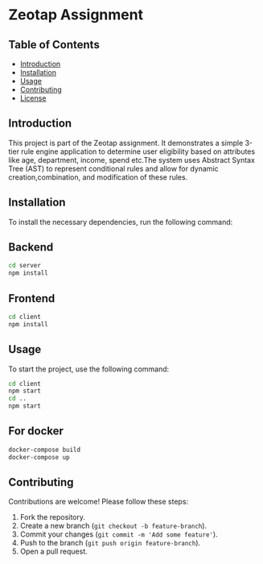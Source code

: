 # Zeotap Assignment

## Table of Contents
- [Introduction](#introduction)
- [Installation](#installation)
- [Usage](#usage)
- [Contributing](#contributing)
- [License](#license)

## Introduction
This project is part of the Zeotap assignment. It demonstrates a simple 3-tier rule engine application to determine user eligibility based on attributes like age, department, income, spend etc.The system uses Abstract Syntax Tree (AST) to represent conditional rules and allow for dynamic creation,combination, and modification of these rules.

## Installation
To install the necessary dependencies, run the following command:

## Backend

```bash
cd server
npm install
```

## Frontend

```bash
cd client
npm install

```

## Usage
To start the project, use the following command:

```bash
cd client
npm start
cd ..
npm start
```

## For docker

```bash
docker-compose build
docker-compose up
```


## Contributing
Contributions are welcome! Please follow these steps:
1. Fork the repository.
2. Create a new branch (`git checkout -b feature-branch`).
3. Commit your changes (`git commit -m 'Add some feature'`).
4. Push to the branch (`git push origin feature-branch`).
5. Open a pull request.

